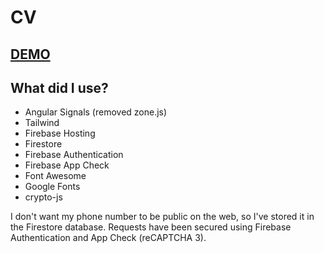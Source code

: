 # CV

## [DEMO](https://cvpp-2bfc2.web.app/?highlight=.net,angular,sql)

## What did I use?
- Angular Signals (removed zone.js)
- Tailwind
- Firebase Hosting
- Firestore
- Firebase Authentication
- Firebase App Check
- Font Awesome
- Google Fonts
- crypto-js

I don't want my phone number to be public on the web, so I've stored it in the Firestore database. 
Requests have been secured using Firebase Authentication and App Check (reCAPTCHA 3).
